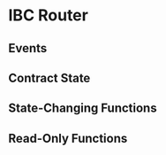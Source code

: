 # IBC Router

## Events



## Contract State



## State-Changing Functions



## Read-Only Functions

